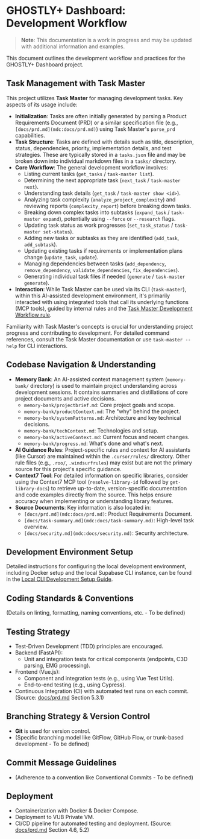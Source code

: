 # GHOSTLY+ Dashboard: Development Workflow

> **Note**: This documentation is a work in progress and may be updated with additional information and examples.


This document outlines the development workflow and practices for the GHOSTLY+ Dashboard project.

## Task Management with Task Master

This project utilizes **Task Master** for managing development tasks. Key aspects of its usage include:

-   **Initialization**: Tasks are often initially generated by parsing a Product Requirements Document (PRD) or a similar specification file (e.g., `[docs/prd.md](mdc:docs/prd.md)`) using Task Master's `parse_prd` capabilities.
-   **Task Structure**: Tasks are defined with details such as title, description, status, dependencies, priority, implementation details, and test strategies. These are typically stored in a `tasks.json` file and may be broken down into individual markdown files in a `tasks/` directory.
-   **Core Workflow**: The general development workflow involves:
    -   Listing current tasks (`get_tasks` / `task-master list`).
    -   Determining the next appropriate task (`next_task` / `task-master next`).
    -   Understanding task details (`get_task` / `task-master show <id>`).
    -   Analyzing task complexity (`analyze_project_complexity`) and reviewing reports (`complexity_report`) before breaking down tasks.
    -   Breaking down complex tasks into subtasks (`expand_task` / `task-master expand`), potentially using `--force` or `--research` flags.
    -   Updating task status as work progresses (`set_task_status` / `task-master set-status`).
    -   Adding new tasks or subtasks as they are identified (`add_task`, `add_subtask`).
    -   Updating existing tasks if requirements or implementation plans change (`update_task`, `update`).
    -   Managing dependencies between tasks (`add_dependency`, `remove_dependency`, `validate_dependencies`, `fix_dependencies`).
    -   Generating individual task files if needed (`generate` / `task-master generate`).
-   **Interaction**: While Task Master can be used via its CLI (`task-master`), within this AI-assisted development environment, it's primarily interacted with using integrated tools that call its underlying functions (MCP tools), guided by internal rules and the [Task Master Development Workflow rule](mdc:.cursor/rules/dev_workflow.mdc).

Familiarity with Task Master's concepts is crucial for understanding project progress and contributing to development. For detailed command references, consult the Task Master documentation or use `task-master --help` for CLI interactions.

## Codebase Navigation & Understanding

-   **Memory Bank**: An AI-assisted context management system (`memory-bank/` directory) is used to maintain project understanding across development sessions. It contains summaries and distillations of core project documents and active decisions.
    -   `memory-bank/projectbrief.md`: Core project goals and scope.
    -   `memory-bank/productContext.md`: The "why" behind the project.
    -   `memory-bank/systemPatterns.md`: Architecture and key technical decisions.
    -   `memory-bank/techContext.md`: Technologies and setup.
    -   `memory-bank/activeContext.md`: Current focus and recent changes.
    -   `memory-bank/progress.md`: What's done and what's next.
-   **AI Guidance Rules**: Project-specific rules and context for AI assistants (like Cursor) are maintained within the `.cursor/rules/` directory. Other rule files (e.g., `.roo/`, `.windsurfrules`) may exist but are not the primary source for this project's specific guidance.
-   **Context7 Tool**: For detailed information on specific libraries, consider using the Context7 MCP tool (`resolve-library-id` followed by `get-library-docs`) to retrieve up-to-date, version-specific documentation and code examples directly from the source. This helps ensure accuracy when implementing or understanding library features.
-   **Source Documents**: Key information is also located in:
    -   `[docs/prd.md](mdc:docs/prd.md)`: Product Requirements Document.
    -   `[docs/task-summary.md](mdc:docs/task-summary.md)`: High-level task overview.
    -   `[docs/security.md](mdc:docs/security.md)`: Security architecture.

## Development Environment Setup

Detailed instructions for configuring the local development environment, including Docker setup and the local Supabase CLI instance, can be found in the [Local CLI Development Setup Guide](mdc:docs/environments/local_cli_development_setup.md).

## Coding Standards & Conventions

(Details on linting, formatting, naming conventions, etc. - To be defined)

## Testing Strategy

- Test-Driven Development (TDD) principles are encouraged.
- Backend (FastAPI):
    - Unit and integration tests for critical components (endpoints, C3D parsing, EMG processing).
- Frontend (Vue.js):
    - Component and integration tests (e.g., using Vue Test Utils).
    - End-to-end testing (e.g., using Cypress).
- Continuous Integration (CI) with automated test runs on each commit.
(Source: [docs/prd.md](mdc:docs/prd.md) Section 5.3.1)

## Branching Strategy & Version Control

-   **Git** is used for version control.
-   (Specific branching model like GitFlow, GitHub Flow, or trunk-based development - To be defined)

## Commit Message Guidelines

-   (Adherence to a convention like Conventional Commits - To be defined)

## Deployment

-   Containerization with Docker & Docker Compose.
-   Deployment to VUB Private VM.
-   CI/CD pipeline for automated testing and deployment.
(Source: [docs/prd.md](mdc:docs/prd.md) Section 4.6, 5.2) 